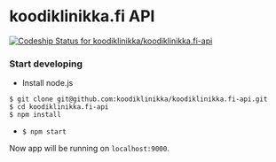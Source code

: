 # koodiklinikka.fi API

[ ![Codeship Status for koodiklinikka/koodiklinikka.fi-api](https://codeship.com/projects/5ba71cf0-7f0a-0132-b32d-661179cb74c9/status?branch=master)](https://codeship.com/projects/57155)

### Start developing
* Install node.js
```
$ git clone git@github.com:koodiklinikka/koodiklinikka.fi-api.git
$ cd koodiklinikka.fi-api
$ npm install
```

* ``` $ npm start ```

Now app will be running on `localhost:9000`.